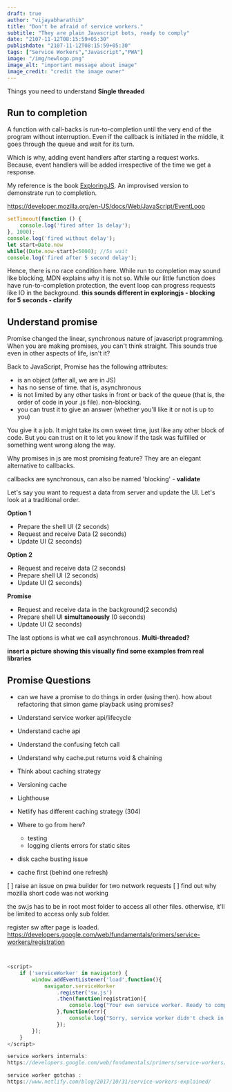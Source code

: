 ```yaml
---
draft: true
author: "vijayabharathib"
title: "Don't be afraid of service workers."
subtitle: "They are plain Javascript bots, ready to comply"
date: "2107-11-12T08:15:59+05:30"
publishdate: "2107-11-12T08:15:59+05:30"
tags: ["Service Workers","Javascript","PWA"]
image: "/img/newlogo.png"
image_alt: "important message about image"
image_credit: "credit the image owner"
---
```


Things you need to understand
**Single threaded**

## Run to completion
A function with call-backs is run-to-completion until the very end of the program without interruption. Even if the callback is initiated in the middle, it goes through the queue and wait for its turn.

Which is why, adding event handlers after starting a request works. Because, event handlers will be added irrespective of the time we get a response.

My reference is the book [ExploringJS](http://exploringjs.com/es6/ch_async.html). An improvised version to demonstrate run to completion.

https://developer.mozilla.org/en-US/docs/Web/JavaScript/EventLoop

```js
setTimeout(function () { 
    console.log('fired after 1s delay');
}, 1000);
console.log('fired without delay'); 
let start=Date.now
while((Date.now-start)<5000); //5s wait
console.log('fired after 5 second delay');
```

Hence, there is no race condition here. While run to completion may sound like blocking, MDN explains why it is not so. While our little function does have run-to-completion protection, the event loop can progress requests like IO in the background.
**this sounds different in exploringjs - blocking for 5 seconds - clarify**

## Understand promise

Promise changed the linear, synchronous nature of javascript programming. When you are making promises, you can't think straight. This sounds true even in other aspects of life, isn't it?

Back to JavaScript, Promise has the following attributes:
* is an object (after all, we are in JS)
* has no sense of time. that is, asynchronous
* is not limited by any other tasks in front or back of the queue (that is, the order of code in your .js file). non-blocking.
* you can trust it to give an answer (whether you'll like it or not is up to you)


You give it a job. It might take its own sweet time, just like any other block of code. But you can trust on it to let you know if the task was fulfilled or something went wrong along the way.

Why promises in js are most promising feature? They are an elegant alternative to callbacks.

callbacks are synchronous, can also be named 'blocking' - **validate**

Let's say you want to request a data from server and update the UI. Let's look at a traditional order.

**Option 1**

* Prepare the shell UI (2 seconds)
* Request and receive Data (2 seconds)
* Update UI (2 seconds)

**Option 2**

* Request and receive data (2 seconds)
* Prepare shell UI (2 seconds)
* Update UI (2 seconds)

**Promise**

* Request and receive data in the background(2 seconds)
* Prepare shell UI **simultaneously** (0 seconds)
* Update UI (2 seconds)

The last options is what we call asynchronous. **Multi-threaded?** 

**insert a picture showing this visually**
**find some examples from real libraries**


## Promise Questions

* can we have a promise to do things in order (using then). how about refactoring that simon game playback using promises?

* Understand service worker api/lifecycle
* Understand cache api
* Understand the confusing fetch call
* Understand why cache.put returns void & chaining
* Think about caching strategy
* Versioning cache 
* Lighthouse
* Netlify has different caching strategy (304)
* Where to go from here?
    * testing
    * logging clients errors for static sites
* disk cache busting issue
* cache first (behind one refresh)


[ ] raise an issue on pwa builder for two network requests
[ ] find out why mozilla short code was not working


the sw.js has to be in root most folder to access all other files. otherwise, it'll be limited to access only sub folder.

register sw after page is loaded. https://developers.google.com/web/fundamentals/primers/service-workers/registration

```js


<script>
    if ('serviceWorker' in navigator) {
        window.addEventListener('load',function(){
            navigator.serviceWorker
                .register('sw.js')
                .then(function(registration){
                    console.log("Your own service worker. Ready to comply.",registration.scope);
                },function(err){
                    console.log("Sorry, service worker didn't check in today",err);
                });
        });
    }
</script>

service workers internals:
https://developers.google.com/web/fundamentals/primers/service-workers/

service worker gotchas : 
https://www.netlify.com/blog/2017/10/31/service-workers-explained/